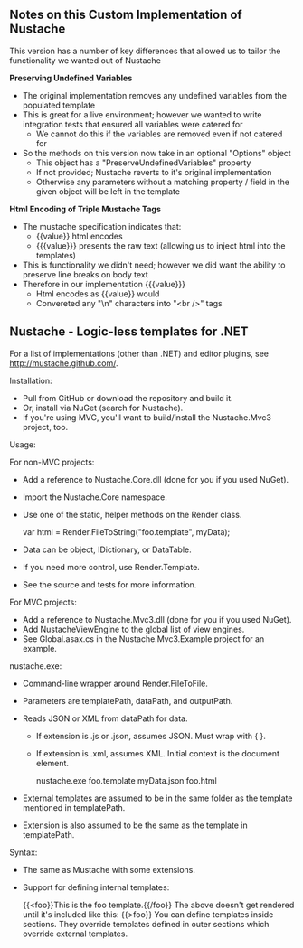 Notes on this Custom  Implementation of Nustache
------------------------------------------------------------------

This version has a number of key differences that allowed us to tailor the functionality we wanted out of Nustache

__Preserving Undefined Variables__

- The original implementation removes any undefined variables from the populated template
- This is great for a live environment; however we wanted to write integration tests that ensured all variables were catered for
    - We cannot do this if the variables are removed even if not catered for
- So the methods on this version now take in an optional "Options" object
    - This object has a "PreserveUndefinedVariables" property
    - If not provided; Nustache reverts to it's original implementation
    - Otherwise any parameters without a matching property / field in the given object will be left in the template

__Html Encoding of Triple Mustache Tags__

- The mustache specification indicates that:
    - {{value}} html encodes
    - {{{value}}} presents the raw text (allowing us to inject html into the templates)
- This is functionality we didn't need; however we did want the ability to preserve line breaks on body text
- Therefore in our implementation {{{value}}} 
    - Html encodes as {{value}} would
    - Convereted any "\n" characters into "&lt;br /&gt;" tags

Nustache - Logic-less templates for .NET
-----------------------------------------------------

For a list of implementations (other than .NET) and editor plugins, see
http://mustache.github.com/.

Installation:

- Pull from GitHub or download the repository and build it.
- Or, install via NuGet (search for Nustache).
- If you're using MVC, you'll want to build/install the Nustache.Mvc3 project,
  too.

Usage:

For non-MVC projects:

- Add a reference to Nustache.Core.dll (done for you if you used NuGet).
- Import the Nustache.Core namespace.
- Use one of the static, helper methods on the Render class.

    var html = Render.FileToString("foo.template", myData);

- Data can be object, IDictionary, or DataTable.
- If you need more control, use Render.Template.
- See the source and tests for more information.

For MVC projects:

- Add a reference to Nustache.Mvc3.dll (done for you if you used NuGet).
- Add NustacheViewEngine to the global list of view engines.
- See Global.asax.cs in the Nustache.Mvc3.Example project for an example.

nustache.exe:

- Command-line wrapper around Render.FileToFile.
- Parameters are templatePath, dataPath, and outputPath.
- Reads JSON or XML from dataPath for data.
  - If extension is .js or .json, assumes JSON. Must wrap with { }.
  - If extension is .xml, assumes XML. Initial context is the document element.

    nustache.exe foo.template myData.json foo.html

- External templates are assumed to be in the same folder as the template
  mentioned in templatePath.
- Extension is also assumed to be the same as the template in templatePath.

Syntax:

- The same as Mustache with some extensions.
- Support for defining internal templates:

    {{<foo}}This is the foo template.{{/foo}}
    The above doesn't get rendered until it's included
    like this:
    {{>foo}}
    You can define templates inside sections. They override
    templates defined in outer sections which override
    external templates.
